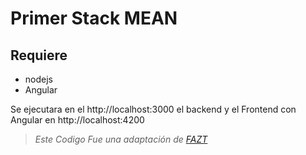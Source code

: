 # Primer Stack MEAN

## Requiere
* nodejs
* Angular


Se ejecutara en el http://localhost:3000 el backend
y el Frontend con Angular en http://localhost:4200

>*Este Codigo Fue una adaptación de* *[FAZT][1]*

[1]: https://www.youtube.com/channel/UCX9NJ471o7Wie1DQe94RVIg
